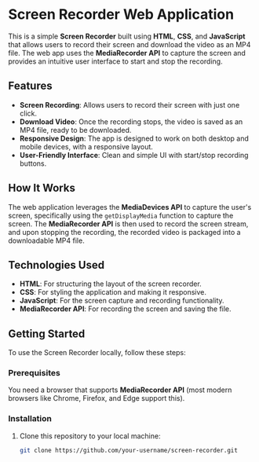 # Screen Recorder Web Application

This is a simple **Screen Recorder** built using **HTML**, **CSS**, and **JavaScript** that allows users to record their screen and download the video as an MP4 file. The web app uses the **MediaRecorder API** to capture the screen and provides an intuitive user interface to start and stop the recording.

## Features

- **Screen Recording**: Allows users to record their screen with just one click.
- **Download Video**: Once the recording stops, the video is saved as an MP4 file, ready to be downloaded.
- **Responsive Design**: The app is designed to work on both desktop and mobile devices, with a responsive layout.
- **User-Friendly Interface**: Clean and simple UI with start/stop recording buttons.

## How It Works

The web application leverages the **MediaDevices API** to capture the user's screen, specifically using the `getDisplayMedia` function to capture the screen. The **MediaRecorder API** is then used to record the screen stream, and upon stopping the recording, the recorded video is packaged into a downloadable MP4 file.


## Technologies Used

- **HTML**: For structuring the layout of the screen recorder.
- **CSS**: For styling the application and making it responsive.
- **JavaScript**: For the screen capture and recording functionality.
- **MediaRecorder API**: For recording the screen and saving the file.

## Getting Started

To use the Screen Recorder locally, follow these steps:

### Prerequisites

You need a browser that supports **MediaRecorder API** (most modern browsers like Chrome, Firefox, and Edge support this).

### Installation

1. Clone this repository to your local machine:

   ```bash
   git clone https://github.com/your-username/screen-recorder.git
